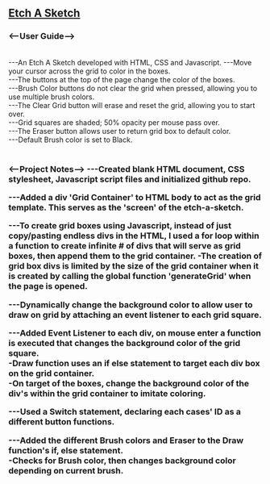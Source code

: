 <a href = "https://soundwanders.github.io/etchasketch/"> <h2>Etch A Sketch</h2> </a>

<h3><--User Guide--></h3><br>
---An Etch A Sketch developed with HTML, CSS and Javascript.
---Move your cursor across the grid to color in the boxes.<br>
---The buttons at the top of the page change the color of the boxes.<br>
---Brush Color buttons do not clear the grid when pressed, allowing you to use multiple brush colors.<br>
---The Clear Grid button will erase and reset the grid, allowing you to start over.<br>
---Grid squares are shaded; 50% opacity per mouse pass over.<br>
---The Eraser button allows user to return grid box to default color.<br>
---Default Brush color is set to Black.
<br><br>
<h3><--Project Notes--></h>
---Created blank HTML document, CSS stylesheet, Javascript script files and initialized github repo. <br>
    
---Added a div 'Grid Container' to HTML body to act as the grid template. This serves as the 'screen' of the etch-a-sketch. <br>
    
---To create grid boxes using Javascript, instead of just copy/pasting endless divs in the HTML, I used a for loop within a function to create infinite # of divs that will serve as grid boxes, then append them to the grid container.
    -The creation of grid box divs is limited by the size of the grid container when it is created by calling the global function 'generateGrid' when the page is opened.<br>

---Dynamically change the background color to allow user to draw on grid by attaching an event listener to each grid square.<br>

---Added Event Listener to each div, on mouse enter a function is executed that changes the background color of the grid square.<br>
    -Draw function uses an if else statement to target each div box on the grid container.<br>
    -On target of the boxes, change the background color of the div's within the grid container to imitate coloring.<br>    

---Used a Switch statement, declaring each cases' ID as a different button functions.<br>

---Added the different Brush colors and Eraser to the Draw function's if, else statement.<br>
    -Checks for Brush color, then changes background color depending on current brush.<br>
